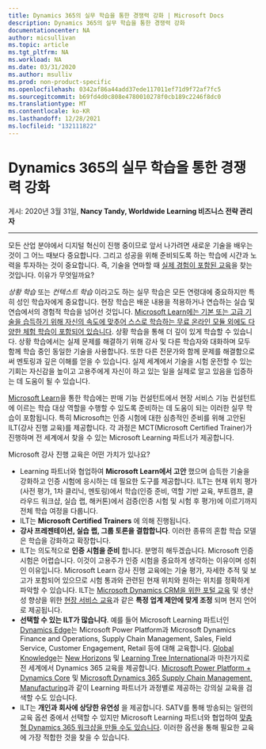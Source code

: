 ```yaml
---
title: Dynamics 365의 실무 학습을 통한 경쟁력 강화 | Microsoft Docs
description: Dynamics 365의 실무 학습을 통한 경쟁력 강화
documentationcenter: NA
author: micsullivan
ms.topic: article
ms.tgt_pltfrm: NA
ms.workload: NA
ms.date: 03/31/2020
ms.author: msulliv
ms.prod: non-product-specific
ms.openlocfilehash: 0342af86a44add37ede117011ef71d9f72af7fc5
ms.sourcegitcommit: b69fd4d0c808e4780010278f0cb189c2246f8dc0
ms.translationtype: MT
ms.contentlocale: ko-KR
ms.lasthandoff: 12/28/2021
ms.locfileid: "132111822"
---
```

# <a name="real-world-learning-in-dynamics-365-gives-you-the-edge-you-need"></a>Dynamics 365의 실무 학습을 통한 경쟁력 강화

게시: 2020년 3월 31일, **Nancy Tandy, Worldwide Learning 비즈니스 전략 관리자**

___

모든 산업 분야에서 디지털 혁신이 진행 중이므로 앞서 나가려면 새로운 기술을 배우는 것이 그 어느 때보다 중요합니다. 그리고 성공을 위해 준비되도록 하는 학습에 시간과 노력을 투자하는 것이 중요합니다. 즉, 기술을 연마할 때 [실제 경험이 포함된 교육](/learn/certifications/posts/skill-up-and-stand-out-with-new-role-based-training-and-certification)을 찾는 것입니다. 이유가 무엇일까요?

*상황 학습* 또는 *컨텍스트 학습* 이라고도 하는 실무 학습은 모든 연령대에 중요하지만 특히 성인 학습자에게 중요합니다. 현장 학습은 배운 내용을 적용하거나 연습하는 실습 및 연습에서의 경험적 학습을 넘어선 것입니다. [Microsoft Learn에는 기본 또는 고급 기술을 습득하기 위해 자신의 속도에 맞추어 스스로 학습하는 무료 온라인 모듈 외에도 다양한 체험 학습이 포함되어 있습니다](/learn/certifications/posts/learn-how-and-when-you-want). 상황 학습을 통해 더 깊이 있게 학습할 수 있습니다. 상황 학습에서는 실제 문제를 해결하기 위해 강사 및 다른 학습자와 대화하며 모두 함께 학습 중인 동일한 기술을 사용합니다. 또한 다른 전문가와 함께 문제를 해결함으로써 멘토링과 깊은 이해를 얻을 수 있습니다. 실제 세계에서 기술을 시험 운전할 수 있는 기회는 자신감을 높이고 고용주에게 자신이 하고 있는 일을 실제로 알고 있음을 입증하는 데 도움이 될 수 있습니다.

[Microsoft Learn](https://docs.microsoft.com/learn/browse/?products=dynamics&resource_type=learning%20path?WT.mc_id=Blog8__Paths-Blog-wwl)을 통한 학습에는 판매 기능 컨설턴트에서 현장 서비스 기능 컨설턴트에 이르는 학습 대상 역할을 수행할 수 있도록 준비하는 데 도움이 되는 이러한 실무 학습이 포함됩니다. 특히 Microsoft는 인증 시험에 대한 심층적인 준비를 위해 고안된 ILT(강사 진행 교육)를 제공합니다. 각 과정은 MCT(Microsoft Certified Trainer)가 진행하며 전 세계에서 찾을 수 있는 Microsoft Learning 파트너가 제공합니다.

Microsoft 강사 진행 교육은 어떤 가치가 있나요?

- Learning 파트너와 협업하여 **Microsoft Learn에서 고안** 했으며 습득한 기술을 강화하고 인증 시험에 응시하는 데 필요한 도구를 제공합니다. ILT는 현재 위치 평가(사전 평가, 1차 클리닉, 멘토링)에서 학습(인증 준비, 역할 기반 교육, 부트캠프, 클라우드 워크샵, 실습 랩, 해커톤)에서 검증(인증 시험 및 시험 후 평가)에 이르기까지 전체 학습 여정을 다룹니다.
- ILT는 **Microsoft Certified Trainers** 에 의해 진행됩니다.
- **강사 프레젠테이션, 실습 랩, 그룹 토론을 결합합니다**. 이러한 종류의 혼합 학습 모델은 학습을 강화하고 확장합니다.
- ILT는 의도적으로 **인증 시험을 준비** 합니다. 분명히 해두겠습니다. Microsoft 인증 시험은 어렵습니다. 이것이 고용주가 인증 시험을 중요하게 생각하는 이유이며 성취인 이유입니다. Microsoft Learn 강사 진행 교육에는 기술 평가, 자세한 추적 및 보고가 포함되어 있으므로 시험 통과와 관련된 현재 위치와 원하는 위치를 정확하게 파악할 수 있습니다. ILT는 [Microsoft Dynamics CRM을 위한 포털 교육](https://www.dynamicsedge.com/dynamics-365-training?ref=home) 및 생산성 향상을 위한 [현장 서비스 교육](https://www.dynamicsedge.com/crs/24000?ref=v27_2)과 같은 **특정 업계 제안에 맞게 조정** 되며 현지 언어로 제공됩니다.
- **선택할 수 있는 ILT가 많습니다**. 예를 들어 Microsoft Learning 파트너인 [Dynamics Edge](https://www.dynamicsedge.com/)는 Microsoft Power Platform과 Microsoft Dynamics Finance and Operations, Supply Chain Management, Sales, Field Service, Customer Engagement, Retail 등에 대해 교육합니다. [Global Knowledge](https://www.globalknowledge.com/us-en/brands/microsoft/dynamics-365-training/)는 [New Horizons](https://www.newhorizons.com/courses-and-certifications/microsoft-technical/dynamics-crm) 및 [Learning Tree International](https://www.learningtree.com/search-results/?q=Dynamics%20365)과 마찬가지로 전 세계에서 Dynamics 365 교육을 제공합니다. [Microsoft Power Platform + Dynamics Core](http://https/https:/www.microsoft.com/learning/course.aspx?cid=MB-200T00?WT.mc_id=BAblog8__Dyanmics-Blog-wwl) 및 [Microsoft Dynamics 365 Supply Chain Management, Manufacturing](https://www.microsoft.com/learning/course.aspx?cid=MB-320T00?WT.mc_id=BAblog8__Dyanmics-Blog-wwl)과 같이 Learning 파트너가 과정별로 제공하는 강의실 교육을 검색할 수도 있습니다.
- ILT는 **개인과 회사에 상당한 유연성** 을 제공합니다. SATV를 통해 방송되는 일련의 교육 옵션 중에서 선택할 수 있지만 Microsoft Learning 파트너와 협업하여 [맞춤형 Dynamics 365 워크샵을 만들 수도 있습니다](https://www.dynamicsedge.com/dynamics-365-training?ref=home). 이러한 옵션을 통해 필요한 교육에 가장 적합한 것을 찾을 수 있습니다.
